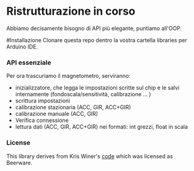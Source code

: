 # Ristrutturazione in corso
Abbiamo decisamente bisogno di API più elegante, puntiamo all'OOP.

#Installazione
Clonare questa repo dentro la vostra cartella libraries per Arduino IDE.

### API essenziale
Per ora trascuriamo il magnetometro, serviranno:
- inizializzatore, che legga le impostazioni scritte sul chip e le salvi
	internamente (fondoscala/sensitività, calibrazione ... )
- scrittura impostazioni
- calibrazione stazionaria (ACC, GIR, ACC+GIR)
- calibrazione manuale (ACC, GIR)
- Verifica connessione
- lettura dati (ACC, GIR, ACC+GIR) nei formati: int grezzi, float in scala

### License
This library derives from Kris Winer's [code](https://github.com/kriswiner/MPU-9250)
which was licensed as Beerware.
